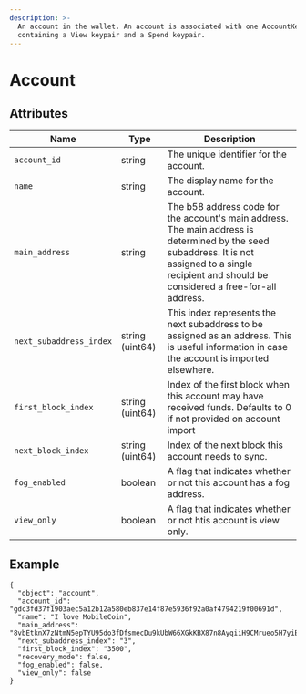 ```yaml
---
description: >-
  An account in the wallet. An account is associated with one AccountKey,
  containing a View keypair and a Spend keypair.
---
```


# Account

## Attributes

| Name                    | Type            | Description                                                                                                                                                                                           |
|-------------------------|-----------------|-------------------------------------------------------------------------------------------------------------------------------------------------------------------------------------------------------|
| `account_id`            | string          | The unique identifier for the account.                                                                                                                                                                |
| `name`                  | string          | The display name for the account.                                                                                                                                                                     |
| `main_address`          | string          | The b58 address code for the account's main address. The main address is determined by the seed subaddress. It is not assigned to a single recipient and should be considered a free-for-all address. |
| `next_subaddress_index` | string (uint64) | This index represents the next subaddress to be assigned as an address. This is useful information in case the account is imported elsewhere.                                                         |
| `first_block_index`     | string (uint64) | Index of the first block when this account may have received funds. Defaults to 0 if not provided on account import                                                                                   |
| `next_block_index`      | string (uint64) | Index of the next block this account needs to sync.                                                                                                                                                   |
| `fog_enabled`           | boolean         | A flag that indicates whether or not this account has a fog address.                                                                                                                                  |
| `view_only`             | boolean         | A flag that indicates whether or not htis account is view only.                                                                                                                                       |

## Example

```
{
  "object": "account",
  "account_id": "gdc3fd37f1903aec5a12b12a580eb837e14f87e5936f92a0af4794219f00691d",
  "name": "I love MobileCoin",
  "main_address": "8vbEtknX7zNtmN5epTYU95do3fDfsmecDu9kUbW66XGkKBX87n8AyqiiH9CMrueo5H7yiBEPXPoQHhEBLFHZJLcB2g7DZJ3tUZ9ArVgBu3a",
  "next_subaddress_index": "3",
  "first_block_index": "3500",
  "recovery_mode": false,
  "fog_enabled": false,
  "view_only": false
}
```
